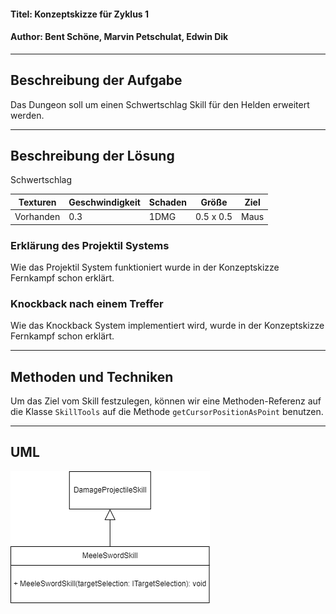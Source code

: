 #### Titel: Konzeptskizze für Zyklus 1

#### Author: Bent Schöne, Marvin Petschulat, Edwin Dik

---
## Beschreibung der Aufgabe

Das Dungeon soll um einen Schwertschlag Skill für den Helden erweitert werden.

---

## Beschreibung der Lösung

Schwertschlag

| Texturen  | Geschwindigkeit | Schaden | Größe     | Ziel |
|-----------|-----------------|---------|-----------|------|
| Vorhanden | 0.3             | 1DMG    | 0.5 x 0.5 | Maus |

### Erklärung des Projektil Systems

Wie das Projektil System funktioniert wurde in der Konzeptskizze Fernkampf schon erklärt.


### Knockback nach einem Treffer

Wie das Knockback System implementiert wird, wurde in der Konzeptskizze Fernkampf schon erklärt.


---

## Methoden und Techniken

Um das Ziel vom Skill festzulegen, können wir eine Methoden-Referenz auf die Klasse `SkillTools`
auf die Methode `getCursorPositionAsPoint` benutzen.

---

## UML
![NahkampfUML](NahkampfUML.png)
